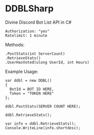 # DDBLSharp
Divine Discord Bot List API in C#

```
Authorization: "yes"
Ratelimit: 1 minute
```

Methods:
```
.PostStats(int ServerCount)
.RetrieveStats()
.UserHasVoted(ulong UserId, int Hours)
```

Example Usage:

```
var ddbl = new DDBL()
{
  BotId = BOT ID HERE,
  Token = "TOKEN HERE"
};

ddbl.PostStats(SERVER COUNT HERE);

ddbl.RetrieveStats();

var info = ddbl.RetrieveStats();
Console.WriteLine(info.shortdesc);
```

